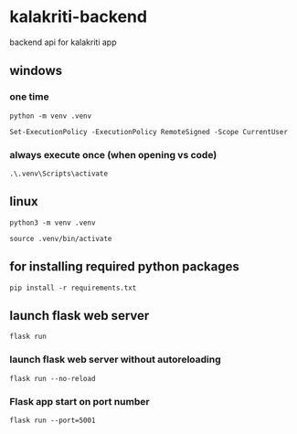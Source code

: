 # kalakriti-backend
backend api for kalakriti app

## windows

### one time

`python -m venv .venv`

`Set-ExecutionPolicy -ExecutionPolicy RemoteSigned -Scope CurrentUser`


### always execute once (when opening vs code)

`.\.venv\Scripts\activate`

## linux

`python3 -m venv .venv`

`source .venv/bin/activate`

## for installing required python packages

`pip install -r requirements.txt`

## launch flask web server

`flask run`

### launch flask web server without autoreloading

`flask run --no-reload`

### Flask app start on port number
`flask run --port=5001`